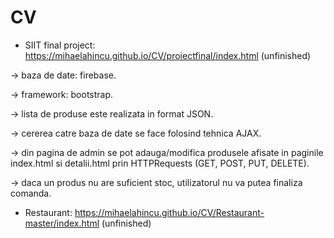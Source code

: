 # CV
- SIIT final project: https://mihaelahincu.github.io/CV/proiectfinal/index.html (unfinished)

→	baza de date: firebase.

→	framework: bootstrap.

→	lista de produse este realizata in format JSON.

→	cererea catre baza de date se face folosind tehnica AJAX.

→	din pagina de admin se pot adauga/modifica produsele afisate in paginile index.html si detalii.html prin HTTPRequests (GET, POST, PUT, DELETE).

→	daca un produs nu are suficient stoc, utilizatorul nu va putea finaliza comanda.


- Restaurant: https://mihaelahincu.github.io/CV/Restaurant-master/index.html (unfinished)
